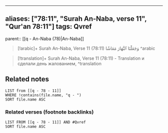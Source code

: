 
---
aliases: ["78:11", "Surah An-Naba, verse 11", "Qur'an 78:11"]
tags: Qvref
---

parent:: [[q - An-Naba (78)|An-Naba]]

> [!arabic]+ Surah An-Naba, Verse 11 (78:11)
> <span class="quran-arabic">وَجَعَلْنَا ٱلنَّهَارَ مَعَاشًا</span>
^arabic

> [!translation]+ Surah An-Naba, Verse 11 (78:11) - Translation
> и сделали день жалованием,
^translation



## Related notes
```dataview
LIST from [[q - 78 - 11]]
WHERE !contains(file.name, "q - ")
SORT file.name ASC
```

### Related verses (footnote backlinks)
```dataview
LIST FROM [[q - 78 - 11]] AND #Qvref
SORT file.name ASC
```

